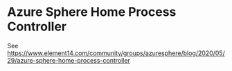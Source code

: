 # Azure Sphere Home Process Controller

See https://www.element14.com/community/groups/azuresphere/blog/2020/05/29/azure-sphere-home-process-controller
